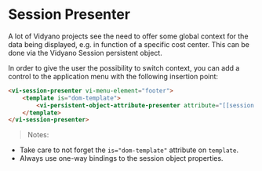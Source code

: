 # Session Presenter

A lot of Vidyano projects see the need to offer some global context for the data being displayed, e.g. in function of a specific cost center. This can be done via the Vidyano Session persistent object.

In order to give the user the possibility to switch context, you can add a control to  the application menu with the following insertion point:


```html
<vi-session-presenter vi-menu-element="footer">
    <template is="dom-template">
        <vi-persistent-object-attribute-presenter attribute="[[session.attributes.CostCenter]]" no-label></vi-persistent-object-attribute-presenter>
    </template>
</vi-session-presenter>
```

> Notes:
- Take care to not forget the ```is="dom-template"``` attribute on ```template```.
- Always use one-way bindings to the session object properties.